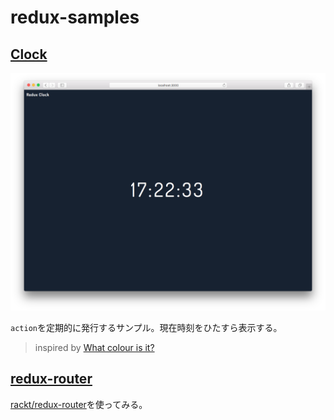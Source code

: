 redux-samples
=============


## [Clock](http://tsuyoshiwada.github.io/redux-samples/clock/dist/)

![screenshot](./clock/screenshot.png)

`action`を定期的に発行するサンプル。現在時刻をひたすら表示する。

> inspired by [What colour is it?](http://whatcolourisit.scn9a.org/)



## [redux-router](http://tsuyoshiwada.github.io/redux-samples/redux-router/dist/)
[rackt/redux-router](https://github.com/rackt/redux-router)を使ってみる。



